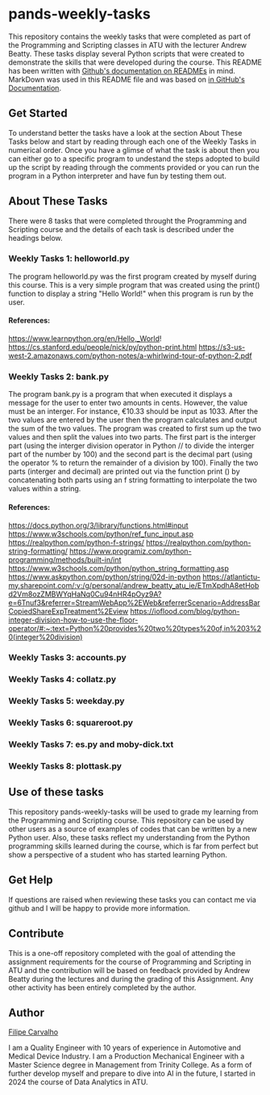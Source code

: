 # pands-weekly-tasks
This repository contains the weekly tasks that were completed as part of the Programming and Scripting classes in ATU with the lecturer Andrew Beatty.
These tasks display several Python scripts that were created to demonstrate the skills that were developed during the course.
This README has been written with [Github's documentation on READMEs](https://docs.github.com/en/repositories/managing-your-repositorys-settings-and-features/customizing-your-repository/about-readmes) in mind.
MarkDown was used in this README file and was based on [in GitHub's Documentation](https://docs.github.com/en/get-started/writing-on-github/getting-started-with-writing-and-formatting-on-github/basic-writing-and-formatting-syntax).

## Get Started 

To understand better the tasks have a look at the section About These Tasks below and start by reading through each one of the Weekly Tasks in numerical order. Once you have a glimse of what the task is about then you can either go to a specific program to undestand the steps adopted to build up the script by reading through the comments provided or you can run the program in a Python interpreter and have fun by testing them out.

## About These Tasks

There were 8 tasks that were completed throught the Programming and Scripting course and the details of each task is described under the headings below.


### Weekly Tasks 1: helloworld.py

The program helloworld.py was the first program created by myself during this course. This is a very simple program that was created using the print() function to display a string "Hello World!" when this program is run by the user. 


#### References:

https://www.learnpython.org/en/Hello,_World!
https://cs.stanford.edu/people/nick/py/python-print.html
https://s3-us-west-2.amazonaws.com/python-notes/a-whirlwind-tour-of-python-2.pdf

### Weekly Tasks 2: bank.py

The program bank.py is a program that when executed it displays a message for the user to enter two amounts in cents. However, the value must be an interger. For instance, €10.33 should be input as 1033. After the two values are entered by the user then the program calculates and output the sum of the two values.
The program was created to first sum up the two values and then split the values into two parts. The first part is the interger part (using the interger division operator in Python // to divide the interger part of the number by 100) and the second part is the decimal part (using the operator % to return the remainder of a division by 100). Finally the two parts (interger and decimal) are printed out via the function print () by concatenating both parts using an f string formatting to interpolate the two values within a string.


#### References:

https://docs.python.org/3/library/functions.html#input
https://www.w3schools.com/python/ref_func_input.asp
https://realpython.com/python-f-strings/
https://realpython.com/python-string-formatting/
https://www.programiz.com/python-programming/methods/built-in/int
https://www.w3schools.com/python/python_string_formatting.asp
https://www.askpython.com/python/string/02d-in-python
https://atlantictu-my.sharepoint.com/:v:/g/personal/andrew_beatty_atu_ie/ETmXpdhA8etHobd2Vm8ozZMBWYqHaNq0Cu94nHR4pOyz9A?e=6Tnuf3&referrer=StreamWebApp%2EWeb&referrerScenario=AddressBarCopiedShareExpTreatment%2Eview
https://ioflood.com/blog/python-integer-division-how-to-use-the-floor-operator/#:~:text=Python%20provides%20two%20types%20of,in%203%20(integer%20division)

### Weekly Tasks 3: accounts.py


### Weekly Tasks 4: collatz.py


###  Weekly Tasks 5: weekday.py


### Weekly Tasks 6: squareroot.py


### Weekly Tasks 7: es.py and moby-dick.txt


### Weekly Tasks 8: plottask.py


## Use of these tasks

This repository pands-weekly-tasks will be used to grade my learning from the Programming and Scripting course.
This repository can be used by other users as a source of examples of codes that can be written by a new Python user.
Also, these tasks reflect my understanding from the Python programming skills learned during the course, which is far from perfect but show a perspective of a student who has started learning Python.


## Get Help

If questions are raised when reviewing these tasks you can contact me via github and I will be happy to provide more information.

## Contribute

This is a one-off repository completed with the goal of attending the assignment requirements for the course of Programming and Scripting in ATU and the contribution will be based on feedback provided by Andrew Beatty during the lectures and during the grading of this Assignment. 
Any other activity has been entirely completed by the author.


## Author

[Filipe Carvalho](https://www.linkedin.com/in/filipe-carvalho-8146232a/)

I am a Quality Engineer with 10 years of experience in Automotive and Medical Device Industry.
I am a Production Mechanical Engineer with a Master Science degree in Management from Trinity College.
As a form of further develop myself and prepare to dive into AI in the future, I started in 2024 the course of Data Analytics in ATU.
